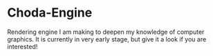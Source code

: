# Choda-Engine

Rendering engine I am making to deepen my knowledge of computer graphics.
It is currently in very early stage, but give it a look if you are interested!

